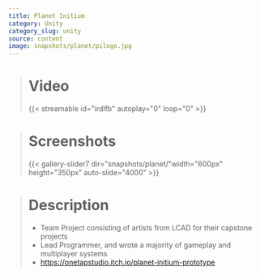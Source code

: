 ```yaml
---
title: Planet Initium
category: Unity
category_slug: unity
source: content
image: snapshots/planet/pilogo.jpg
---
```


> # Video
>
> {{< streamable id="irdlfb" autoplay="0" loop="0" >}}


># Screenshots
>
> {{< gallery-slider7 dir="snapshots/planet/"width="600px" height="350px" auto-slide="4000" >}}

> # Description
>
> - Team Project consisting of artists from LCAD for their capstone projects
> - Lead Programmer, and wrote a majority of gameplay and multiplayer systems
> - https://onetapstudio.itch.io/planet-initium-prototype